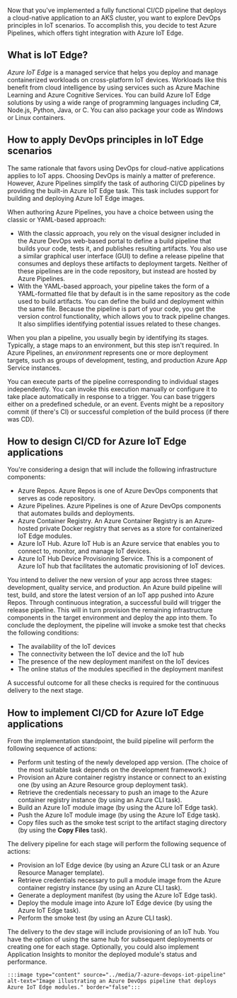 ﻿Now that you've implemented a fully functional CI/CD pipeline that deploys a cloud-native application to an AKS cluster, you want to explore DevOps principles in IoT scenarios. To accomplish this, you decide to test Azure Pipelines, which offers tight integration with Azure IoT Edge.

## What is IoT Edge?

*Azure IoT Edge* is a managed service that helps you deploy and manage containerized workloads on cross-platform IoT devices. Workloads like this benefit from cloud intelligence by using services such as Azure Machine Learning and Azure Cognitive Services. You can build Azure IoT Edge solutions by using a wide range of programming languages including C#, Node.js, Python, Java, or C. You can also package your code as Windows or Linux containers.

## How to apply DevOps principles in IoT Edge scenarios

The same rationale that favors using DevOps for cloud-native applications applies to IoT apps. Choosing DevOps is mainly a matter of preference. However, Azure Pipelines simplify the task of authoring CI/CD pipelines by providing the built-in Azure IoT Edge task. This task includes support for building and deploying Azure IoT Edge images.<!-- ID/SME: Please verify this edit. I tried breaking up the sentences for Acrolinx but I'm not certain the meaning is still the same. -->

When authoring Azure Pipelines, you have a choice between using the classic or YAML-based approach:

- With the classic approach, you rely on the visual designer included in the Azure DevOps web-based portal to define a build pipeline that builds your code, tests it, and publishes resulting artifacts<!-- ID/SME: Can we shorten or break up this sentence? Acrolinx doesn't like it. -->. You also use a similar graphical user interface (GUI) to define a release pipeline that consumes and deploys these artifacts to deployment targets. Neither of these pipelines are in the code repository, but instead are hosted by Azure Pipelines.
- With the YAML-based approach, your pipeline takes the form of a YAML-formatted file that by default is in the same repository as the code used to build artifacts. You can define the build and deployment within the same file. Because the pipeline is part of your code, you get the version control functionality, which allows you to track pipeline changes. It also simplifies identifying potential issues related to these changes.

When you plan a pipeline, you usually begin by identifying its stages. Typically, a stage maps to an environment, but this step isn't required. In Azure Pipelines, an *environment* represents one or more deployment targets, such as groups of development, testing, and production Azure App Service instances.

You can execute parts of the pipeline corresponding to individual stages independently. You can invoke this execution manually or configure it to take place automatically in response to a trigger. You can base triggers either on a predefined schedule, or an event. Events might be a repository commit (if there's CI) or successful completion of the build process (if there was CD).<!-- ID/SME: Can we change these sentences so they don't all begin with "You can?" -->

## How to design CI/CD for Azure IoT Edge applications

You're considering a design that will include the following infrastructure components:

- Azure Repos. Azure Repos is one of Azure DevOps components that serves as code repository.
- Azure Pipelines. Azure Pipelines is one of Azure DevOps components that automates builds and deployments.
- Azure Container Registry. An Azure Container Registry is an Azure-hosted private Docker registry that serves as a store for containerized IoT Edge modules.
- Azure IoT Hub. Azure IoT Hub is an Azure service that enables you to connect to, monitor, and manage IoT devices.
- Azure IoT Hub Device Provisioning Service. This is a component of Azure IoT hub that facilitates the automatic provisioning of IoT devices.

You intend to deliver the new version of your app across three stages: development, quality service, and production. An Azure build pipeline will test, build, and store the latest version of an IoT app pushed into Azure Repos. Through continuous integration, a successful build will trigger the release pipeline. This will in turn provision the remaining infrastructure components in the target environment and deploy the app into them. To conclude the deployment, the pipeline will invoke a smoke test that checks the following conditions:

- The availability of the IoT devices
- The connectivity between the IoT device and the IoT hub
- The presence of the new deployment manifest on the IoT devices
- The online status of the modules specified in the deployment manifest

A successful outcome for all these checks is required for the continuous delivery to the next stage.

## How to implement CI/CD for Azure IoT Edge applications

From the implementation standpoint, the build pipeline will perform the following sequence<!-- ID/SME: If the following items are a sequence that occur in a specific order, they should be numbered and not bulleted. --> of actions:

- Perform unit testing of the newly developed app version. (The choice of the most suitable task depends on the development framework.)
- Provision an Azure container registry instance or connect to an existing one (by using an Azure Resource group deployment task).<!-- ID/SME: I'm not sure why we have the ending of these tasks in parenthesis. If it's part of how they provision/retrieve/build, etc. can we take them out of their parenthesis? -->
- Retrieve the credentials necessary to push an image to the Azure container registry instance (by using an Azure CLI task).
- Build an Azure IoT module image (by using the Azure IoT Edge task).<!-- ID/SME: Can we change "the Azure IoT Edge task" to "an Azure IoT...?" If you agree, please replace all four instances in this unit. -->
- Push the Azure IoT module image (by using the Azure IoT Edge task).
- Copy files such as the smoke test script to the artifact staging directory (by using the **Copy Files** task).

The delivery pipeline for each stage will perform the following sequence<!-- ID/SME: Same comment about changing the following bulleted items to numbered steps. --> of actions:

- Provision an IoT Edge device (by using an Azure CLI task or an Azure Resource Manager template).
- Retrieve credentials necessary to pull a module image from the Azure container registry instance (by using an Azure CLI task).
- Generate a deployment manifest (by using the Azure IoT Edge task).
- Deploy the module image into Azure IoT Edge device (by using the Azure IoT Edge task).
- Perform the smoke test (by using an Azure CLI task).

The delivery<!-- ID/SME: by what? What delivers it? Is "delivery" the right word, or should it be just "The development stage?" Either way, change "dev" to "development. --> to the dev stage will include provisioning of an IoT hub. You have the option of using the same hub for subsequent deployments or creating one for each stage. Optionally, you could also implement Application Insights to monitor the deployed module's status and performance.

    :::image type="content" source="../media/7-azure-devops-iot-pipeline" alt-text="Image illustrating an Azure DevOps pipeline that deploys Azure IoT Edge modules." border="false":::
<!-- ID/SME: This image text is displaying in the preview doc. -->
